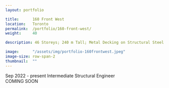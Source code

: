 ```yaml
---
layout: portfolio

title:      160 Front West
location:   Toronto
permalink:  /portfolio/160-front-west/
weight:     40

description: 46 Storeys; 240 m Tall; Metal Decking on Structural Steel with Reinforced Concrete Walls

image:      "/assets/img/portfolio-160frontwest.jpeg"
image-size: row-span-2
thumbnail:  ""
---
```


<div id="content">
    <span class="font-body font-bold text-grey-40 block">Sep 2022 - present</span>
    <span class="font-header font-bold text-xl text-primary uppercase block pt-2">Intermediate Structural Engineer</span>
    <div class="pt-2">
        <span class="font-body text-black block">COMING SOON</span>
    </div>
</div>